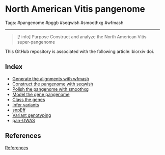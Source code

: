 # North American Vitis pangenome
Tags: #pangenome #pggb #seqwish #smoothxg #wfmash

***

> [! info] Purpose
> Construct and analyze the North American Vitis super-pangenome

This GitHub repository is associated with the following article: biorxiv doi.

## Index

- [Generate the alignments with wfmash](0.02_PGGB_wfmash.md)
- [Construct the pangenome with seqwish](0.03_PGGB_seqwish.md)
- [Polish the pangenome with smoothxg](0.04_PGGB_smoothxg.md)
- [Model the gene pangenome](0.05_modeling.md)
- [Class the genes](0.06_gene_pangenome.md)
- [Infer variants](0.07_infer_variants.md)
- [snpEff](0.08_snpEff.md)
- [Variant genotyping](0.09_variant_genotyping.md)
- [pan-GWAS](0.10_pan_GWAS.md)

## References
[References](0.01_References.md)

